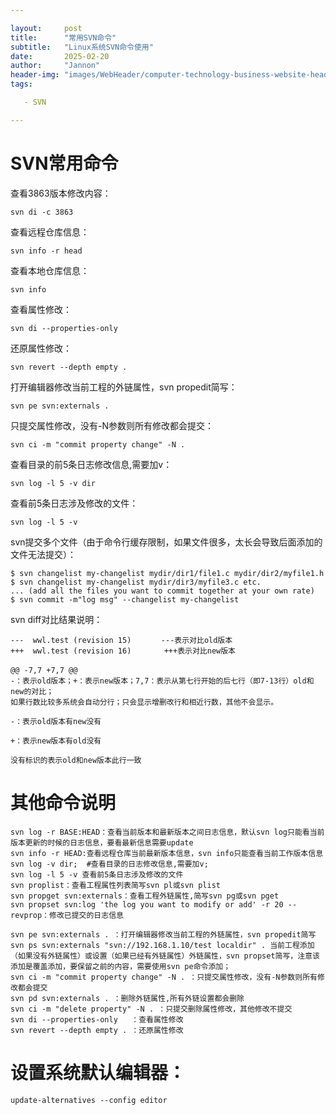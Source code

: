 ```yaml
---

layout:     post
title:      "常用SVN命令"
subtitle:   "Linux系统SVN命令使用"
date:       2025-02-20
author:     "Jannon"
header-img: "images/WebHeader/computer-technology-business-website-header.jpg"
tags:

​	- SVN

---
```


# **SVN常用命令**

查看3863版本修改内容：

```
svn di -c 3863
```

查看远程仓库信息：

```
svn info -r head
```

查看本地仓库信息：

```
svn info
```

查看属性修改：

```
svn di --properties-only
```

还原属性修改：

```
svn revert --depth empty .
```

打开编辑器修改当前工程的外链属性，svn propedit简写：

```
svn pe svn:externals .
```

只提交属性修改，没有-N参数则所有修改都会提交：

```
svn ci -m "commit property change" -N .
```

查看目录的前5条日志修改信息,需要加v：

```
svn log -l 5 -v dir
```

查看前5条日志涉及修改的文件：

```
svn log -l 5 -v
```

svn提交多个文件（由于命令行缓存限制，如果文件很多，太长会导致后面添加的文件无法提交）：

```
$ svn changelist my-changelist mydir/dir1/file1.c mydir/dir2/myfile1.h
$ svn changelist my-changelist mydir/dir3/myfile3.c etc.
... (add all the files you want to commit together at your own rate)
$ svn commit -m"log msg" --changelist my-changelist
```

svn diff对比结果说明：

```
---  wwl.test (revision 15)　　　　---表示对比old版本 　　　　
+++  wwl.test (revision 16)　　    +++表示对比new版本

@@ -7,7 +7,7 @@　　　　　　　　
-：表示old版本；+：表示new版本；7,7：表示从第七行开始的后七行（即7-13行）old和new的对比；
如果行数比较多系统会自动分行；只会显示增删改行和相近行数，其他不会显示。

-：表示old版本有new没有

+：表示new版本有old没有

没有标识的表示old和new版本此行一致
```

# 其他命令说明

```
svn log -r BASE:HEAD：查看当前版本和最新版本之间日志信息，默认svn log只能看当前版本更新的时候的日志信息，要看最新信息需要update
svn info -r HEAD:查看远程仓库当前最新版本信息，svn info只能查看当前工作版本信息
svn log -v dir;  #查看目录的日志修改信息,需要加v;
svn log -l 5 -v 查看前5条日志涉及修改的文件
svn proplist：查看工程属性列表简写svn pl或svn plist
svn propget svn:externals：查看工程外链属性,简写svn pg或svn pget
svn propset svn:log 'the log you want to modify or add' -r 20 --revprop：修改已提交的日志信息

svn pe svn:externals . ：打开编辑器修改当前工程的外链属性，svn propedit简写
svn ps svn:externals "svn://192.168.1.10/test localdir" . 当前工程添加（如果没有外链属性）或设置（如果已经有外链属性）外链属性，svn propset简写，注意该添加是覆盖添加，要保留之前的内容，需要使用svn pe命令添加；
svn ci -m "commit property change" -N . ：只提交属性修改，没有-N参数则所有修改都会提交
svn pd svn:externals . ：删除外链属性,所有外链设置都会删除
svn ci -m "delete property" -N . ：只提交删除属性修改，其他修改不提交
svn di --properties-only   ：查看属性修改
svn revert --depth empty . ：还原属性修改
```

# 设置系统默认编辑器：

```
update-alternatives --config editor
```

